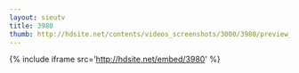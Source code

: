 ```yaml
---
layout: sieutv
title: 3980
thumb: http://hdsite.net/contents/videos_screenshots/3000/3980/preview_360p.mp4.jpg
---
```

{% include iframe src='http://hdsite.net/embed/3980' %}
 
